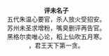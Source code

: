 <center>
<strong>评未名子</strong><br/>
五代朱温心要官，杀人放火受招安。<br/>
苏州未圣求增粉，嘴臭删评再告官。<br/>
黑格尔卖唯心论，稻上仙吹五月寒。<br/>
，君王天下第一贪。
</center>
<!--stackedit_data:
eyJoaXN0b3J5IjpbLTE2OTg3MjMyNTksLTUzNzc0NDMzNV19
-->